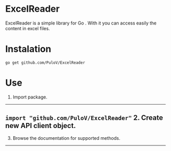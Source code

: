 ExcelReader
===========

ExcelReader is a simple library for Go .  With it you can access easily the content in excel files.

 Instalation
===========
```go get github.com/PuloV/ExcelReader```

 Use
=====
1. Import package.
-----------------
   ```import "github.com/PuloV/ExcelReader"```
2. Create new API client object.
----------------------------------
3. Browse the documentation for supported methods.
---------------------------------------------------
